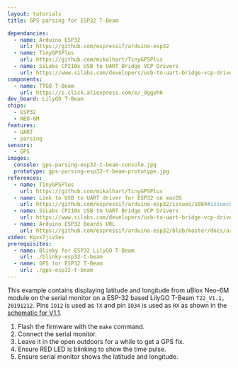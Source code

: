 ```yaml
---
layout: tutorials
title: GPS parsing for ESP32 T-Beam

dependancies:
  - name: Arduino ESP32
    url: https://github.com/espressif/arduino-esp32
  - name: TinyGPSPlus
    url: https://github.com/mikalhart/TinyGPSPlus
  - name: SiLabs CP210x USB to UART Bridge VCP Drivers
    url: https://www.silabs.com/developers/usb-to-uart-bridge-vcp-drivers
components:
  - name: TTGO T-Beam
    url: https://s.click.aliexpress.com/e/_9ggvh6
dev_board: LilyGO T-Beam
chips:
  - ESP32
  - NEO-6M
features:
  - UART
  - parsing
sensors:
  - GPS
images:
  console: gps-parsing-esp32-t-beam-console.jpg
  prototype: gps-parsing-esp32-t-beam-prototype.jpg
references:
  - name: TinyGPSPlus
    url: https://github.com/mikalhart/TinyGPSPlus
  - name: Link to USB to UART driver for ESP32 on macOS
    url: https://github.com/espressif/arduino-esp32/issues/1084#issuecomment-363294312
  - name: SiLabs CP210x USB to UART Bridge VCP Drivers
    url: https://www.silabs.com/developers/usb-to-uart-bridge-vcp-drivers
  - name: Arduino ESP32 Boards URL
    url: https://github.com/espressif/arduino-esp32/blob/master/docs/arduino-ide/boards_manager.md
video: Kgxx7jivSes
prerequisites:
  - name: Blinky for ESP32 LilyGO T-Beam
    url: ./blinky-esp32-t-beam
  - name: GPS for ESP32 T-Beam
    url: ./gps-esp32-t-beam
---
```


This example contains displaying latitude and longitude from uBlox Neo-6M module on the serial monitor on a ESP-32 based LilyGO T-Beam `T22_V1.1, 20191212`. Pins `IO12` is used as `TX` and pin `IO34` is used as `RX` as shown in the [schematic for V1.1](https://github.com/Xinyuan-LilyGO/LilyGO-T-Beam/blob/master/schematic/LilyGo_TBeam_V1.1.pdf).

1. Flash the firmware with the `make` command.
1. Connect the serial monitor.
1. Leave it in the open outdoors for a while to get a GPS fix.
1. Ensure RED LED is blinking to show the time pulse.
1. Ensure serial monitor shows the latitude and longitude.

